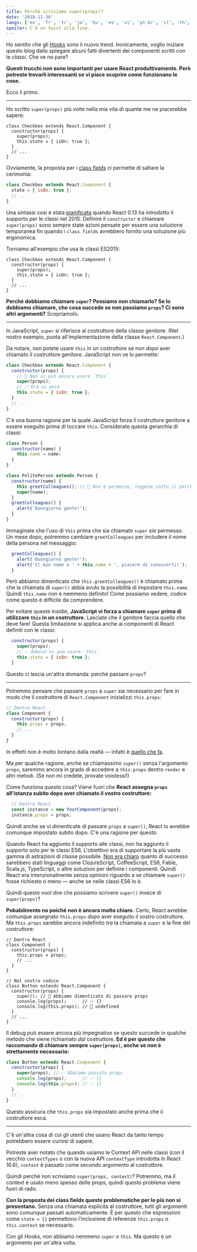 ```yaml
---
title: Perché scriviamo super(props)?
date: '2018-11-30'
langs: ['en', 'fr', 'tr', 'ja', 'hu', 'es', 'vi', 'pt-br', 'it', 'th', 'my']
spoiler: C'è un twist alla fine.
---
```



Ho sentito che gli [Hooks](https://reactjs.org/docs/hooks-intro.html) sono il nuovo trend. Ironicamente, voglio iniziare questo blog dallo spiegare alcuni fatti divertenti dei componenti scritti con le *classi*. Che ve ne pare?

**Questi trucchi *non* sono importanti per usare React produttivamente. Però potreste trovarli interessanti se vi piace scoprire come funzionano le cose.**

Ecco il primo.

---

Ho scritto `super(props)` più volte nella mia vita di quante me ne piacerebbe sapere:

```jsx{3}
class Checkbox extends React.Component {
  constructor(props) {
    super(props);
    this.state = { isOn: true };
  }
  // ...
}
```

Ovviamente, la proposta per i [class fields](https://github.com/tc39/proposal-class-fields) ci permette di saltare la cerimonia:

```jsx
class Checkbox extends React.Component {
  state = { isOn: true };
  // ...
}
```

Una sintassi così è stata [pianificata](https://reactjs.org/blog/2015/01/27/react-v0.13.0-beta-1.html#es7-property-initializers) quando React 0.13 ha introdotto il supporto per le classi nel 2015. Definire il `constructor` e chiamare `super(props)` sono sempre state azioni pensate per essere una soluzione temporanea fin quando i `class fields` avrebbero fornito una soluzione più ergonomica.

Torniamo all'esempio che usa le classi ES2015:

```jsx{3}
class Checkbox extends React.Component {
  constructor(props) {
    super(props);
    this.state = { isOn: true };
  }
  // ...
}
```

**Perché dobbiamo chiamare `super`? Possiamo *non* chiamarlo? Se lo dobbiamo chiamare, che cosa succede se non passiamo `props`? Ci sono altri argomenti?** Scopriamolo.

---

In JavaScript, `super` si riferisce al costruttore della classe genitore. (Nel nostro esempio, punta all'implementazione della classe `React.Component`.)

Da notare, non potete usare `this` in un costruttore se non *dopo* aver chiamato il costruttore genitore. JavaScript non ve lo permette:

```jsx
class Checkbox extends React.Component {
  constructor(props) {
    // 🔴 Non si può ancora usare `this`
    super(props);
    // ✅ Ora si però
    this.state = { isOn: true };
  }
  // ...
}
```

C'è una buona ragione per la quale JavaScript forza il costruttore genitore a essere eseguito prima di toccare `this`. Considerate questa gerarchia di classi:

```jsx
class Person {
  constructor(name) {
    this.name = name;
  }
}

class PolitePerson extends Person {
  constructor(name) {
    this.greetColleagues(); // 🔴 Non è permesso, leggete sotto il perché
    super(name);
  }
  greetColleagues() {
    alert('Buongiorno gente!');
  }
}
```

Immaginate che l'uso di `this` prima che sia chiamato `super` *sia* permesso. Un mese dopo, potremmo cambiare `greetColleagues` per includere il nome della persona nel messaggio:

```jsx
  greetColleagues() {
    alert('Buongiorno gente!');
    alert('Il mio nome è ' + this.name + ', piacere di conoscerti!');
  }
```

Però abbiamo dimenticato che `this.greetColleagues()` è chiamato prima che la chiamata di `super()` abbia avuto la possibilità di impostare `this.name`. Quindi `this.name` non è nemmeno definito! Come possiamo vedere, codice come questo è difficile da comprendere.

Per evitare queste insidie, **JavaScript vi forza a chiamare `super` prima di utilizzare `this` in un costruttore.** Lasciate che il genitore faccia quello che deve fare! Questa limitazione si applica anche ai componenti di React definiti con le classi:

```jsx
  constructor(props) {
    super(props);
    // ✅ Adesso si può usare `this`
    this.state = { isOn: true };
  }
```

Questo ci lascia un'altra domanda: perché passare `props`?

---

Potremmo pensare che passare `props` a `super` sia necessario per fare in modo che il costruttore di `React.Component` inizializzi `this.props`:

```jsx
// Dentro React
class Component {
  constructor(props) {
    this.props = props;
    // ...
  }
}
```

In effetti non è molto lontano dalla realtà — infatti è [quello che fa](https://github.com/facebook/react/blob/1d25aa5787d4e19704c049c3cfa985d3b5190e0d/packages/react/src/ReactBaseClasses.js#L22).

Ma per qualche ragione, anche se chiamassimo `super()` senza l'argomento `props`, saremmo ancora in grado di accedere a `this.props` dentro `render` e altri metodi. (Se non mi credete, provate voistessi!)

Come funziona *questa* cosa? Viene fuori che **React assegna `props` all'istanza subito dopo aver chiamato il *vostro* costruttore:**

```jsx
  // Dentro React
  const instance = new YourComponent(props);
  instance.props = props;
```

Quindi anche se vi dimenticate di passare `props` a `super()`, React lo avrebbe comunque impostato subito dopo. C'è una ragione per questo.

Quando React ha aggiunto il supporto alle classi, non ha aggiunto il supporto solo per le classi ES6. L'obiettivo era di supportare la più vasta gamma di astrazioni di classe possibile. [Non era chiaro](https://reactjs.org/blog/2015/01/27/react-v0.13.0-beta-1.html#other-languages) quanto di successo sarebbero stati linguaggi come ClojureScript, CoffeeScript, ES6, Fable, Scala.js, TypeScript, o altre soluzioni per definire i componenti. Quindi React era intenzionalmente senza opinioni riguardo a se chiamare `super()` fosse richiesto o meno — anche se nelle classi ES6 lo è.

Quindi questo vuol dire che possiamo scrivere `super()` invece di `super(props)`?

**Pobabilmente no poiché non è ancora molto chiaro.** Certo, React avrebbe comunque assegnato `this.props` *dopo* aver eseguito il vostro costruttore. Ma `this.props` sarebbe ancora indefinito *tra* la chiamata a `super` e la fine del costruttore:

```jsx{14}
// Dentro React
class Component {
  constructor(props) {
    this.props = props;
    // ...
  }
}

// Nel vostro codice
class Button extends React.Component {
  constructor(props) {
    super(); // 😬 Abbiamo dimenticato di passare props
    console.log(props);      // ✅ {}
    console.log(this.props); // 😬 undefined 
  }
  // ...
}
```

Il debug può essere ancora più impegnativo se questo succede in qualche metodo che viene richiamato *dal* costruttore. **Ed è per questo che raccomando di chiamare sempre `super(props)`, anche se non è strettamente necessario:**

```jsx
class Button extends React.Component {
  constructor(props) {
    super(props); // ✅ Abbiamo passato props
    console.log(props);      // ✅ {}
    console.log(this.props); // ✅ {}
  }
  // ...
}
```

Questo assicura che `this.props` sia impostato anche prima che il costruttore esca.

-----

C'è un'altra cosa di cui gli utenti che usano React da tanto tempo potrebbero essere curiosi di sapere.

Potreste aver notato che quando usiamo le Context API nelle classi (con il vecchio `contextTypes` o con la nuova API `contextType` introdotta in React 16.6), `context` è passato come secondo argomento al costruttore.

Quindi perché non scriviamo `super(props, context)`? Potremmo, ma il context è usato meno spesso delle props, quindi questo problema viene fuori di rado.

**Con la proposta dei class fields queste problematiche per lo più non si presentano.** Senza una chiamata esplicita al costruttore, tutti gli argomenti sono comunque passati automaticamente. È per questo che espressioni come `state = {}` permettono l'inclusione di referenze `this.props` o `this.context` se necessario.

Con gli Hooks, non abbiamo nemmeno `super` o `this`. Ma questo è un argomento per un'altra volta.
